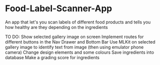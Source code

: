 # Food-Label-Scanner-App
An app that let's you scan labels of different food products and tells you how healthy are they depending on the ingredients

TO DO: Show selected gallery image on screen
       Implement routes for different buttons in the Nav Drawer and Bottom Bar
       Use MLKit on selected gallery image to identify text from image (then using emulator phone camera)
       Change design elements and some colours
       Save ingredients into database
       Make a grading score for ingredients
       
